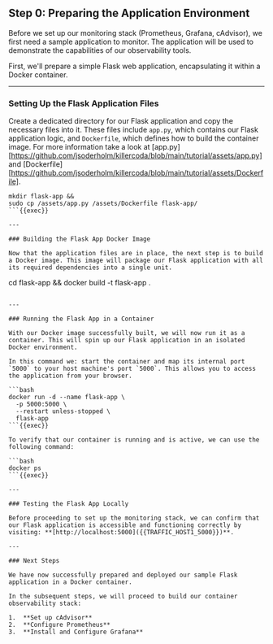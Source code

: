 ## Step 0: Preparing the Application Environment


Before we set up our monitoring stack (Prometheus, Grafana, cAdvisor), we first need a sample application to monitor. The application will be used to demonstrate the capabilities of our observability tools.

First, we'll prepare a simple Flask web application, encapsulating it within a Docker container.

---

### Setting Up the Flask Application Files

Create a dedicated directory for our Flask application and copy the necessary files into it. These files include `app.py`, which contains our Flask application logic, and `Dockerfile`, which defines how to build the container image. For more information take a look at [app.py][https://github.com/jsoderholm/killercoda/blob/main/tutorial/assets/app.py] and [Dockerfile][https://github.com/jsoderholm/killercoda/blob/main/tutorial/assets/Dockerfile].

```
mkdir flask-app &&
sudo cp /assets/app.py /assets/Dockerfile flask-app/
```{{exec}}

---

### Building the Flask App Docker Image

Now that the application files are in place, the next step is to build a Docker image. This image will package our Flask application with all its required dependencies into a single unit.

```
cd flask-app &&
docker build -t flask-app .
```{{exec}}

---

### Running the Flask App in a Container

With our Docker image successfully built, we will now run it as a container. This will spin up our Flask application in an isolated Docker environment.

In this command we: start the container and map its internal port `5000` to your host machine's port `5000`. This allows you to access the application from your browser.

```bash
docker run -d --name flask-app \
  -p 5000:5000 \
  --restart unless-stopped \
  flask-app
```{{exec}}

To verify that our container is running and is active, we can use the following command:

```bash
docker ps
```{{exec}}

---

### Testing the Flask App Locally

Before proceeding to set up the monitoring stack, we can confirm that our Flask application is accessible and functioning correctly by visiting: **[http://localhost:5000]({{TRAFFIC_HOST1_5000}})**.

---

### Next Steps

We have now successfully prepared and deployed our sample Flask application in a Docker container.

In the subsequent steps, we will proceed to build our container observability stack:

1.  **Set up cAdvisor**
2.  **Configure Prometheus**
3.  **Install and Configure Grafana**
